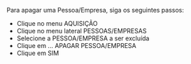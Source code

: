 Para apagar uma Pessoa/Empresa, siga os seguintes passos:

* Clique no menu AQUISIÇÃO
* Clique no menu lateral PESSOAS/EMPRESAS
* Selecione a PESSOA/EMPRESA a ser excluída
* Clique em ... APAGAR PESSOA/EMPRESA
* Clique em SIM